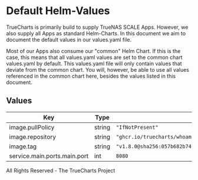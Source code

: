 # Default Helm-Values

TrueCharts is primarily build to supply TrueNAS SCALE Apps.
However, we also supply all Apps as standard Helm-Charts. In this document we aim to document the default values in our values.yaml file.

Most of our Apps also consume our "common" Helm Chart.
If this is the case, this means that all values.yaml values are set to the common chart values.yaml by default. This values.yaml file will only contain values that deviate from the common chart.
You will, however, be able to use all values referenced in the common chart here, besides the values listed in this document.

## Values

| Key | Type | Default | Description |
|-----|------|---------|-------------|
| image.pullPolicy | string | `"IfNotPresent"` |  |
| image.repository | string | `"ghcr.io/truecharts/whoami"` |  |
| image.tag | string | `"v1.8.0@sha256:057b682b74eae04bdfc994050bc3a9c1ba5c13cb6f415464828f9d4219e7331f"` |  |
| service.main.ports.main.port | int | `8080` |  |

All Rights Reserved - The TrueCharts Project
